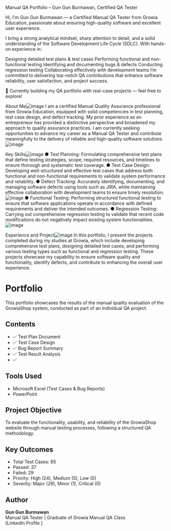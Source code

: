 Manual QA Portfolio – Gun Gun Burmawan, Certified QA Tester

Hi, I'm Gun Gun Burmawan — a Certified Manual QA Tester from Growia Education, passionate about ensuring high-quality software and excellent user experience.

I bring a strong analytical mindset, sharp attention to detail, and a solid understanding of the Software Development Life Cycle (SDLC). With hands-on experience in:

Designing detailed test plans & test cases
Performing functional and non-functional testing
Identifying and documenting bugs & defects
Conducting regression testing
Collaborating effectively with development teams
I’m committed to delivering top-notch QA contributions that enhance software reliability, user satisfaction, and project success.

📌 Currently building my QA portfolio with real-case projects — feel free to explore!

About Me![image](https://github.com/user-attachments/assets/537638cb-5eb4-4068-aa7a-d10a99339471)
I am a certified Manual Quality Assurance professional from Growia Education, equipped with solid competencies in test planning, test case design, and defect tracking. My prior experience as an entrepreneur has provided a distinctive perspective and broadened my approach to quality assurance practices. I am currently seeking opportunities to advance my career as a Manual QA Tester and contribute meaningfully to the delivery of reliable and high-quality software solutions.
![image](https://github.com/user-attachments/assets/10988c49-d3e0-49cb-b216-60e2a5a1a50e)

Key Skills![image](https://github.com/user-attachments/assets/4da9367f-5c4a-4891-b238-8a1c441155b3)
● Test Planning: Formulating comprehensive test plans that define testing strategies, scope, required resources, and timelines to ensure thorough and systematic test coverage.
● Test Case Design: Developing well-structured and effective test cases that address both functional and non-functional requirements to validate system performance and reliability.
● Defect Tracking: Accurately identifying, documenting, and managing software defects using tools such as JIRA, while maintaining effective collaboration with development teams to ensure timely resolution.
![image](https://github.com/user-attachments/assets/d9e7d5f7-25f1-461c-abc8-b6a9ae81fcca)
● Functional Testing: Performing structured functional testing to ensure that software applications operate in accordance with defined requirements and deliver the intended outcomes.
● Regression Testing: Carrying out comprehensive regression testing to validate that recent code modifications do not negatively impact existing system functionalities.
![image](https://github.com/user-attachments/assets/600f80f2-1f49-4de8-92ab-1e6f7f9e0667)

Experience and Project![image](https://github.com/user-attachments/assets/bfb5158e-b7c7-4b9f-979f-c6b2a57cd8ee)
In this portfolio, I present the projects completed during my studies at Growia, which include developing comprehensive test plans, designing detailed test cases, and performing various testing types such as functional and regression testing. These projects showcase my capability to ensure software quality and functionality, identify defects, and contribute to enhancing the overall user experience.



# Portfolio
This portfolio showcases the results of the manual quality evaluation of the GrowiaShop system, conducted as part of an individual QA project.
## Contents
- ✅ Test Plan Document  
- ✅ Test Case Design  
- ✅ Bug Report Summary  
- ✅ Test Result Analysis  
- ✅ 


## Tools Used
- Microsoft Excel (Test Cases & Bug Reports)
- PowerPoint

## Project Objective
To evaluate the functionality, usability, and reliability of the GrowiaShop website through manual testing processes, following a structured QA methodology.

## Key Outcomes
- Total Test Cases: 65
- Passed: 37
- Failed: 29
- Priority: High (24), Medium (5), Low (0)
- Severity: Major (28), Minor (1), Critical (0)


## Author
**Gun Gun Burmawan**  
Manual QA Tester | Graduate of Growia Manual QA Class  
[LinkedIn Profile ]
